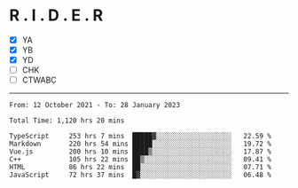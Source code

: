 # R . I . D . E . R

- [x] YA
- [x] YB
- [x] YD
- [ ] CHK
- [ ] CTWABC

---

<!--START_SECTION:waka-->

```text
From: 12 October 2021 - To: 28 January 2023

Total Time: 1,120 hrs 20 mins

TypeScript     253 hrs 7 mins  █████▓░░░░░░░░░░░░░░░░░░░   22.59 %
Markdown       220 hrs 54 mins █████░░░░░░░░░░░░░░░░░░░░   19.72 %
Vue.js         200 hrs 10 mins ████▒░░░░░░░░░░░░░░░░░░░░   17.87 %
C++            105 hrs 22 mins ██▒░░░░░░░░░░░░░░░░░░░░░░   09.41 %
HTML           86 hrs 22 mins  ██░░░░░░░░░░░░░░░░░░░░░░░   07.71 %
JavaScript     72 hrs 37 mins  █▓░░░░░░░░░░░░░░░░░░░░░░░   06.48 %
```

<!--END_SECTION:waka-->
